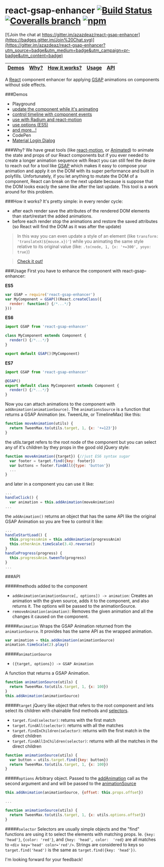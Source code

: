 # react-gsap-enhancer [![Build Status](https://img.shields.io/travis/azazdeaz/react-gsap-enhancer.svg?style=flat-square)](https://travis-ci.org/azazdeaz/react-gsap-enhancer) [![Coveralls branch](https://img.shields.io/coveralls/azazdeaz/react-gsap-enhancer/master.svg?style=flat-square)](https://coveralls.io/github/azazdeaz/react-gsap-enhancer) [![npm](https://img.shields.io/npm/dm/react-gsap-enhancer.svg?style=flat-square)](https://www.npmjs.com/package/react-gsap-enhancer)

[![Join the chat at https://gitter.im/azazdeaz/react-gsap-enhancer](https://badges.gitter.im/Join%20Chat.svg)](https://gitter.im/azazdeaz/react-gsap-enhancer?utm_source=badge&utm_medium=badge&utm_campaign=pr-badge&utm_content=badge)

|[Demos](#demos)|[Why?](#why)|[How it works?](#how-it-works)|[Usage](#usage)|[API](#api)|
|---------------|------------|------------------------------|---------------|-----------|

A [React] component enhancer for applying [GSAP] animations on components without side effects.

###Demos
 - Playground
  - [update the component while it's animating](http://azazdeaz.github.io/react-gsap-enhancer/#/demo/update-and-animate-transform)
  - [control timeline with component events](http://azazdeaz.github.io/react-gsap-enhancer/#/demo/morphing-search-input)
  - [use with Radium and react-motion](http://azazdeaz.github.io/react-gsap-enhancer/#/demo/cow-jumps-over-the-moooooon)
  - [use options (ES5)](http://azazdeaz.github.io/react-gsap-enhancer/#/demo/sending-options-to-the-animation-source)
  - [and more...!](http://azazdeaz.github.io/react-gsap-enhancer/#/demo/rainbow-rocket-man)
 - CodePen
  - [Material Login Dialog](http://codepen.io/azazdeaz/pen/yYavVK?editors=001)

###Why? 
We have great tools (like [react-motion], or [Animated]) to animate the state and props of our React components but if you ever needed to create a longer animation sequence with React you can still feel the desire to reach out for a tool like [GSAP] which makes it easy to compose your animation and apply it on the DOM with its super performance and bulit in polyfills. Unfortunately, if you let anything to mutate the DOM of a component, React can break on the next update because is suppose that the DOM looks exacly the same like after the last update. This tool is a work around for this problem.

###How it works?
It's pretty simple: in every render cycle:
 - after each render save the attributes of the rendered DOM elements than start/restart the added animations.
 - before each render stop the animations and restore the saved attributes (so React will find the DOM as it was after the update)

>In this way you can even update a style of an element (like ```transform: 'translateX(${mouse.x})'```) while you animating the same style relative to its original value (like: ```.to(node, 1, {x: '+=300', yoyo: true}```) 

>[Check it out!](http://azazdeaz.github.io/react-gsap-enhancer/#/demo/update-and-animate-transform)

###Usage
First you have to enhance the component with react-gsap-enhancer:

**ES5**
```javascript
var GSAP = require('react-gsap-enhancer')
var MyComponent = GSAP()(React.createClass({
  render: function() {/*...*/}
}))
```
**ES6**
```javascript
import GSAP from 'react-gsap-enhancer'

class MyComponent extends Component {
  render() {/*...*/}
}

export default GSAP()(MyComponent)
```
**ES7**
```javascript
import GSAP from 'react-gsap-enhancer'

@GSAP()
export default class MyComponent extends Component {
  render() {/*...*/}
}
```

Now you can attach animations to the component with ```addAnimation(animationSource)```. The ```animationsSource``` is a function that returns a GSAP Animation (ex. TweenLite, or TimelineMax) like this:
```javascript
function moveAnimation(utils) {
  return TweenMax.to(utils.target, 1, {x: '+=123'})
}
```
the utils.target refers to the root node of the component but you can select any of it's children by they props in the good old jQuery style:
```javascript
function moveAnimation({target}) {//just ES6 syntax sugar
  var footer = target.find({key: footer})
  var buttons = footer.findAll({type: 'button'})
  ...
}
```
and later in a component you can use it like:
```javascript
...
handleClick() {
  var animation = this.addAnimation(moveAnimation)
...
```
the ```addAnimation()``` returns an object that has the same API like the original GSAP Animation so you are free to control it like:
```javascript
...
handleStartLoad() {
  this.progressAnim = this.addAnimation(progressAnim)
  this.otherAnim.timeScale(3.4).reverse()
}
handleProgress(progress) {
  this.progressAnim.tweenTo(progress)
}
...
```

###API

#####methods added to the component
 - ```addAnimation(animationSource[, options]) -> animation```: Creates an animation with the given source, adds it to the component, and also returns it. The options will be passed to the animationSource.
 - ```removeAnimation(animation)```:  Removes the given animation and all the changes it caused on the component.

#####```animation```
Wraps the GSAP Animation returned from the ```animationSource```. It provides has the same API as the wrapped animation.
```javascript
var animation = this.addAnimation(animationSource)
animation.timeScale(2).play()
```

#####```animationSource```
 - ```({target, options}) -> GSAP Animation```

A function that returns a GSAP Animation. 
```javascript
function animationSource(utils) {
  return TweenMax.to(utils.target, 1, {x: 100})
}
this.addAnimation(animationSource)
```

#####```target```
jQuery like object that refers to the root component and lets select its children with chainable find methods and [selectors](#selector).
 - ```target.find(selector)```: returns with the first match
 - ```target.findAll(selector)```: returns with all the matches
 - ```target.findInChildren(selector)```: returns with the first match in the direct children
 - ```target.findAllInChildren(selector)```: returns with all the matches in the direct children
```javascript
function animationSource(utils) {
  var button = utils.target.find({key: button})
  return TweenMax.to(utils.target, 1, {x: 100})
}
```

#####```options```
Arbitrary object. Passed to the [addAnimation](#methods-added-to-the-component) call as the second argument and and will be passed to the [animationSource](#animationsource)
```javascript
this.addAnimation(animationSource, {offset: this.props.offset})

...

function animationSource(utils) {
  return TweenMax.to(utils.target, 1, {x: utils.options.offset})
}
```

#####```selector```
Selectors are usually simple objects and the "find" functions are using it to select the elements with matching props. Ie. ```{key: 'head'}```, ```{color: 'red'}```, and ```{key: 'head', color:  'red}``` are all matches to ```<div key='head' color='red'/>```. Strings are considered to keys so ```target.find('head')``` is the same as ```target.find({key: 'head'})```.

I'm looking forward for your feedback!

[react-motion]: https://github.com/chenglou/react-motion
[Animated]: https://facebook.github.io/react-native/docs/animations.html#animated
[GSAP]: http://greensock.com/
[React]: https://github.com/facebook/react
